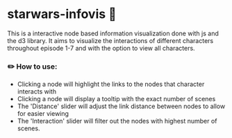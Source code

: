 # starwars-infovis 🌌

This is a interactive node based information visualization done with js and the d3 library. It aims to visualize the interactions of different characters throughout episode 1-7 and with the option to view all characters. 

###  ✏️ How to use:

- Clicking a node will highlight the links to the nodes that character interacts with
- Clicking a node will display a tooltip with the exact number of scenes
- The 'Distance' slider will adjust the link distance between nodes to allow for easier viewing
- The 'Interaction' slider will filter out the nodes with highest number of scenes.
